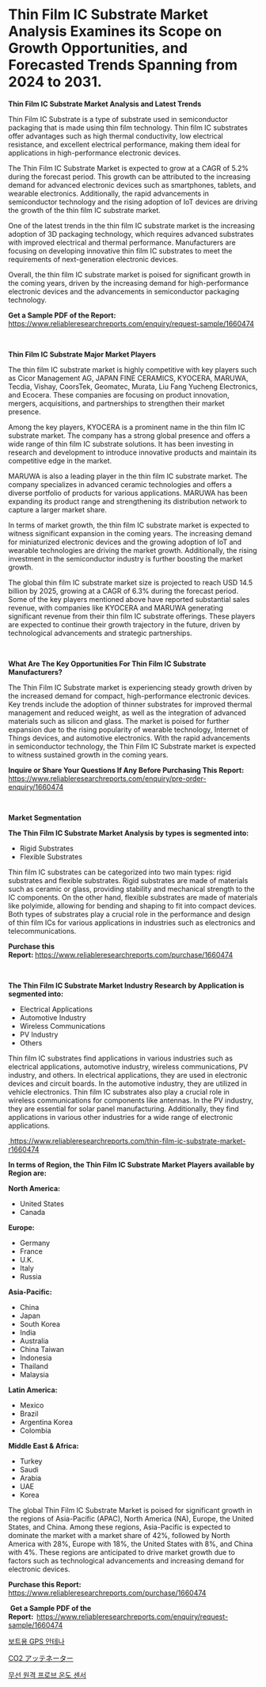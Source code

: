 <p><h1>Thin Film IC Substrate Market Analysis Examines its Scope on Growth Opportunities, and Forecasted Trends Spanning from 2024 to 2031.</h1></p><p><strong>Thin Film IC Substrate Market Analysis and Latest Trends</strong></p>
<p><p>Thin Film IC Substrate is a type of substrate used in semiconductor packaging that is made using thin film technology. Thin film IC substrates offer advantages such as high thermal conductivity, low electrical resistance, and excellent electrical performance, making them ideal for applications in high-performance electronic devices.</p><p>The Thin Film IC Substrate Market is expected to grow at a CAGR of 5.2% during the forecast period. This growth can be attributed to the increasing demand for advanced electronic devices such as smartphones, tablets, and wearable electronics. Additionally, the rapid advancements in semiconductor technology and the rising adoption of IoT devices are driving the growth of the thin film IC substrate market.</p><p>One of the latest trends in the thin film IC substrate market is the increasing adoption of 3D packaging technology, which requires advanced substrates with improved electrical and thermal performance. Manufacturers are focusing on developing innovative thin film IC substrates to meet the requirements of next-generation electronic devices.</p><p>Overall, the thin film IC substrate market is poised for significant growth in the coming years, driven by the increasing demand for high-performance electronic devices and the advancements in semiconductor packaging technology.</p></p>
<p><strong>Get a Sample PDF of the Report:&nbsp;</strong> <a href="https://www.reliableresearchreports.com/enquiry/request-sample/1660474">https://www.reliableresearchreports.com/enquiry/request-sample/1660474</a></p>
<p>&nbsp;</p>
<p><strong>Thin Film IC Substrate Major Market Players</strong></p>
<p><p>The thin film IC substrate market is highly competitive with key players such as Cicor Management AG, JAPAN FINE CERAMICS, KYOCERA, MARUWA, Tecdia, Vishay, CoorsTek, Geomatec, Murata, Liu Fang Yucheng Electronics, and Ecocera. These companies are focusing on product innovation, mergers, acquisitions, and partnerships to strengthen their market presence.</p><p>Among the key players, KYOCERA is a prominent name in the thin film IC substrate market. The company has a strong global presence and offers a wide range of thin film IC substrate solutions. It has been investing in research and development to introduce innovative products and maintain its competitive edge in the market.</p><p>MARUWA is also a leading player in the thin film IC substrate market. The company specializes in advanced ceramic technologies and offers a diverse portfolio of products for various applications. MARUWA has been expanding its product range and strengthening its distribution network to capture a larger market share.</p><p>In terms of market growth, the thin film IC substrate market is expected to witness significant expansion in the coming years. The increasing demand for miniaturized electronic devices and the growing adoption of IoT and wearable technologies are driving the market growth. Additionally, the rising investment in the semiconductor industry is further boosting the market growth.</p><p>The global thin film IC substrate market size is projected to reach USD 14.5 billion by 2025, growing at a CAGR of 6.3% during the forecast period. Some of the key players mentioned above have reported substantial sales revenue, with companies like KYOCERA and MARUWA generating significant revenue from their thin film IC substrate offerings. These players are expected to continue their growth trajectory in the future, driven by technological advancements and strategic partnerships.</p></p>
<p>&nbsp;</p>
<p><strong>What Are The Key Opportunities For Thin Film IC Substrate Manufacturers?</strong></p>
<p><p>The Thin Film IC Substrate market is experiencing steady growth driven by the increased demand for compact, high-performance electronic devices. Key trends include the adoption of thinner substrates for improved thermal management and reduced weight, as well as the integration of advanced materials such as silicon and glass. The market is poised for further expansion due to the rising popularity of wearable technology, Internet of Things devices, and automotive electronics. With the rapid advancements in semiconductor technology, the Thin Film IC Substrate market is expected to witness sustained growth in the coming years.</p></p>
<p><strong>Inquire or Share Your Questions If Any Before Purchasing This Report:</strong> <a href="https://www.reliableresearchreports.com/enquiry/pre-order-enquiry/1660474">https://www.reliableresearchreports.com/enquiry/pre-order-enquiry/1660474</a></p>
<p>&nbsp;</p>
<p><strong>Market Segmentation</strong></p>
<p><strong>The Thin Film IC Substrate Market Analysis by types is segmented into:</strong></p>
<p><ul><li>Rigid Substrates</li><li>Flexible Substrates</li></ul></p>
<p><p>Thin film IC substrates can be categorized into two main types: rigid substrates and flexible substrates. Rigid substrates are made of materials such as ceramic or glass, providing stability and mechanical strength to the IC components. On the other hand, flexible substrates are made of materials like polyimide, allowing for bending and shaping to fit into compact devices. Both types of substrates play a crucial role in the performance and design of thin film ICs for various applications in industries such as electronics and telecommunications.</p></p>
<p><strong>Purchase this Report:&nbsp;</strong><a href="https://www.reliableresearchreports.com/purchase/1660474">https://www.reliableresearchreports.com/purchase/1660474</a></p>
<p>&nbsp;</p>
<p><strong>The Thin Film IC Substrate Market Industry Research by Application is segmented into:</strong></p>
<p><ul><li>Electrical Applications</li><li>Automotive Industry</li><li>Wireless Communications</li><li>PV Industry</li><li>Others</li></ul></p>
<p><p>Thin film IC substrates find applications in various industries such as electrical applications, automotive industry, wireless communications, PV industry, and others. In electrical applications, they are used in electronic devices and circuit boards. In the automotive industry, they are utilized in vehicle electronics. Thin film IC substrates also play a crucial role in wireless communications for components like antennas. In the PV industry, they are essential for solar panel manufacturing. Additionally, they find applications in various other industries for a wide range of electronic applications.</p></p>
<p><a href="https://www.reliableresearchreports.com/thin-film-ic-substrate-market-r1660474">&nbsp;https://www.reliableresearchreports.com/thin-film-ic-substrate-market-r1660474</a></p>
<p><strong>In terms of Region, the Thin Film IC Substrate Market Players available by Region are:</strong></p>
<p>
    <p> <strong> North America: </strong>
        <ul>
            <li>United States</li>
            <li>Canada</li>
        </ul>
        </p> 
    <p> <strong> Europe: </strong>
        <ul>
            <li>Germany</li>
            <li>France</li>
            <li>U.K.</li>
            <li>Italy</li>
            <li>Russia</li>
        </ul>
        </p> 
    <p> <strong> Asia-Pacific: </strong>
        <ul>
            <li>China</li>
            <li>Japan</li>
            <li>South Korea</li>
            <li>India</li>
            <li>Australia</li>
            <li>China Taiwan</li>
            <li>Indonesia</li>
            <li>Thailand</li>
            <li>Malaysia</li>
        </ul>
        </p> 
    <p> <strong> Latin America: </strong>
        <ul>
            <li>Mexico</li>
            <li>Brazil</li>
            <li>Argentina Korea</li>
            <li>Colombia</li>
        </ul>
        </p> 
    <p> <strong> Middle East & Africa: </strong>
        <ul>
            <li>Turkey</li>
            <li>Saudi</li>
            <li>Arabia</li>
            <li>UAE</li>
            <li>Korea</li>
        </ul>
    </p>
    </p>
<p><p>The global Thin Film IC Substrate Market is poised for significant growth in the regions of Asia-Pacific (APAC), North America (NA), Europe, the United States, and China. Among these regions, Asia-Pacific is expected to dominate the market with a market share of 42%, followed by North America with 28%, Europe with 18%, the United States with 8%, and China with 4%. These regions are anticipated to drive market growth due to factors such as technological advancements and increasing demand for electronic devices.</p></p>
<p><strong>Purchase this Report: </strong><a href="https://www.reliableresearchreports.com/purchase/1660474">https://www.reliableresearchreports.com/purchase/1660474</a></p>
<p>&nbsp;<strong>Get a Sample PDF of the Report:&nbsp;&nbsp;</strong><a href="https://www.reliableresearchreports.com/enquiry/request-sample/1660474">https://www.reliableresearchreports.com/enquiry/request-sample/1660474</a></p>
<p><strong></strong></p>
<p><p><a href="https://medium.com/@lottierunte44/%EB%B3%B4%ED%8A%B8-%EC%82%B0%EC%97%85%EC%9A%A9-%EA%B8%80%EB%A1%9C%EB%B2%8C-gps-%EC%95%88%ED%85%8C%EB%82%98-%EC%9C%A0%ED%98%95-%EC%9D%91%EC%9A%A9-%ED%94%84%EB%A1%9C%EA%B7%B8%EB%9E%A8-%EC%8B%9C%EC%9E%A5-%EC%B0%B8%EA%B0%80%EC%9E%90-%EC%A7%80%EC%97%AD-%EC%84%B1%EC%9E%A5-%EB%B6%84%EC%84%9D-%EB%B0%8F-%EB%AF%B8%EB%9E%98-%EC%8B%9C%EB%82%98%EB%A6%AC%EC%98%A4-2024-2031-5343714094d7">보트용 GPS 안테나</a></p><p><a href="https://github.com/oqxogxyvqe90775/Market-Research-Report-List-2/blob/main/7559186118014.md">CO2 アッテネーター</a></p><p><a href="https://medium.com/@minimini78678/%EA%B8%80%EB%A1%9C%EB%B2%8C-%EB%AC%B4%EC%84%A0-%EC%9B%90%EA%B2%A9-%ED%94%84%EB%A1%9C%EB%B8%8C-%EC%98%A8%EB%8F%84-%EC%84%BC%EC%84%9C-%EC%8B%9C%EC%9E%A5-%EB%B2%94%EC%9C%84%EC%97%90-%EB%8C%80%ED%95%9C-%EC%B2%A0%EC%A0%80%ED%95%9C-%EB%B6%84%EC%84%9D-%EB%B0%8F-2024%EB%85%84%EB%B6%80%ED%84%B0-2031%EB%85%84%EA%B9%8C%EC%A7%80-%EC%98%88%EC%B8%A1%EB%90%9C-%EB%B9%A0%EB%A5%B4%EA%B2%8C-%EC%84%B1%EC%9E%A5%ED%95%98%EB%8A%94-cagr-271f295c6fae">무선 원격 프로브 온도 센서</a></p></p>